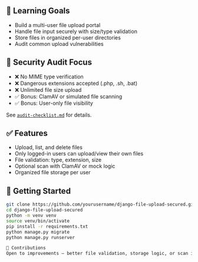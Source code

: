 ## 🎯 Learning Goals

- Build a multi-user file upload portal
- Handle file input securely with size/type validation
- Store files in organized per-user directories
- Audit common upload vulnerabilities

## 🔐 Security Audit Focus

- ❌ No MIME type verification
- ❌ Dangerous extensions accepted (.php, .sh, .bat)
- ❌ Unlimited file size upload
- ✅ Bonus: ClamAV or simulated file scanning
- ✅ Bonus: User-only file visibility

See [`audit-checklist.md`](./audit-checklist.md) for details.

## ✅ Features

- Upload, list, and delete files
- Only logged-in users can upload/view their own files
- File validation: type, extension, size
- Optional scan with ClamAV or mock logic
- Organized file storage per user

## 🚀 Getting Started

```bash
git clone https://github.com/yourusername/django-file-upload-secured.git
cd django-file-upload-secured
python -m venv venv
source venv/bin/activate
pip install -r requirements.txt
python manage.py migrate
python manage.py runserver

🤝 Contributions
Open to improvements — better file validation, storage logic, or scan integrations welcome.
